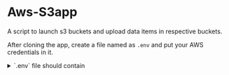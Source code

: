 # Aws-S3app
A script to launch s3 buckets and upload data items in respective buckets.

After cloning the app, create a file named as `.env` and put your AWS credentials in it.

<details><summary>`.env` file should contain </summary>
  ```text
  AWS_ACCESS_KEY_ID
  AWS_ACCESS_KEY_ID
  ```
  </details>
